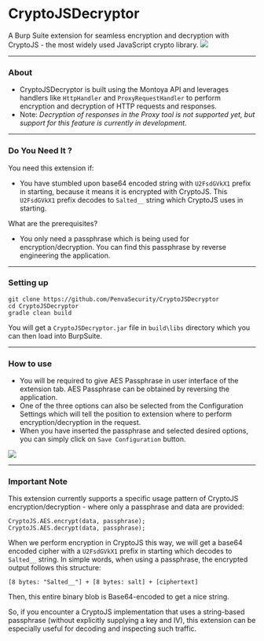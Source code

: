 # CryptoJSDecryptor
A Burp Suite extension for seamless encryption and decryption with CryptoJS - the most widely used JavaScript crypto library.
<img src="https://i.postimg.cc/Gt6ktD9Y/cryptojsdecryptor.png">

---

### About
- CryptoJSDecryptor is built using the Montoya API and leverages handlers like `HttpHandler` and `ProxyRequestHandler` to perform encryption and decryption of HTTP requests and responses.
- Note: *Decryption of responses in the Proxy tool is not supported yet, but support for this feature is currently in development.*

---

### Do You Need It ?
You need this extension if:
- You have stumbled upon base64 encoded string with `U2FsdGVkX1` prefix in starting, because it means it is encrypted with CryptoJS. This `U2FsdGVkX1` prefix decodes to `Salted__` string which CryptoJS uses in starting.

What are the prerequisites?
- You only need a passphrase which is being used for encryption/decryption. You can find this passphrase by reverse engineering the application.
---

### Setting up
```
git clone https://github.com/PenvaSecurity/CryptoJSDecryptor
cd CryptoJSDecryptor
gradle clean build
```
You will get a `CryptoJSDecryptor.jar` file in `build\libs` directory which you can then load into BurpSuite.

---

### How to use
- You will be required to give AES Passphrase in user interface of the extension tab. AES Passphrase can be obtained by reversing the application.
- One of the three options can also be selected from the Configuration Settings which will tell the position to extension where to perform encryption/decryption in the request.
- When you have inserted the passphrase and selected desired options, you can simply click on `Save Configuration` button.
<img src="https://i.postimg.cc/vmGbvX03/config-saved.png">

---

### Important Note
This extension currently supports a specific usage pattern of CryptoJS encryption/decryption - where only a passphrase and data are provided:
```
CryptoJS.AES.encrypt(data, passphrase);
CryptoJS.AES.decrypt(data, passphrase);
```
When we perform encryption in CryptoJS this way, we will get a base64 encoded cipher with a `U2FsdGVkX1` prefix in starting which decodes to `Salted__` string.
In simple words, when using a passphrase, the encrypted output follows this structure:
```
[8 bytes: "Salted__"] + [8 bytes: salt] + [ciphertext]
```
Then, this entire binary blob is Base64-encoded to get a nice string.

So, if you encounter a CryptoJS implementation that uses a string-based passphrase (without explicitly supplying a key and IV), this extension can be especially useful for decoding and inspecting such traffic.
